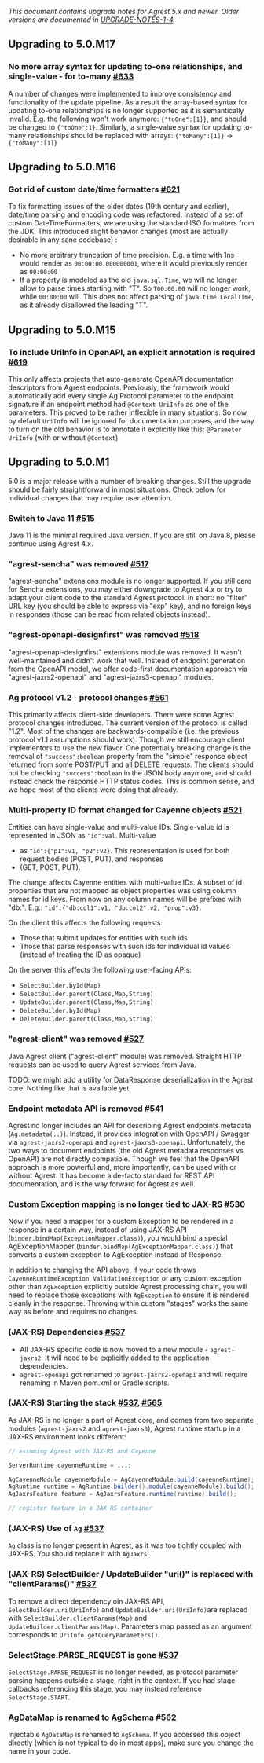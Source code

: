 _This document contains upgrade notes for Agrest 5.x and newer. Older versions are documented in 
[UPGRADE-NOTES-1-4](./UPGRADE-NOTES-1-to-4.md)._

## Upgrading to 5.0.M17

### No more array syntax for updating to-one relationships, and single-value - for to-many [#633](https://github.com/agrestio/agrest/issues/633)
A number of changes were implemented to improve consistency and functionality of the update pipeline. As a result
the array-based syntax for updating to-one relationships is no longer supported as it is semantically invalid. E.g. the 
following won't work anymore: `{"toOne":[1]}`, and should be changed to `{"toOne":1}`. Similarly, a single-value
syntax for updating to-many relationships should be replaced with arrays: `{"toMany":[1]}` -> `{"toMany":[1]}`

## Upgrading to 5.0.M16

### Got rid of custom date/time formatters [#621](https://github.com/agrestio/agrest/issues/621)

To fix formatting issues of the older dates (19th century and earlier), date/time parsing and encoding code was
refactored. Instead of a set of custom DateTimeFormatters, we are using the standard ISO formatters from the JDK. 
This introduced slight behavior changes (most are actually desirable in any sane codebase) :

* No more arbitrary truncation of time precision. E.g. a time with 1ns would render as `00:00:00.000000001`, where it would
previously render as `00:00:00`
* If a property is modeled as the old `java.sql.Time`, we will no longer allow to parse times starting with "T". So
`T00:00:00` will no longer work, while `00:00:00` will. This does not affect parsing of `java.time.LocalTime`, as it 
already disallowed the leading "T".

## Upgrading to 5.0.M15

### To include UriInfo in OpenAPI, an explicit annotation is required [#619](https://github.com/agrestio/agrest/issues/619)
This only affects projects that auto-generate OpenAPI documentation descriptors from Agrest endpoints.
Previously, the framework would automatically add every single Ag Protocol parameter to the endpoint signature
if an endpoint method had `@Context UriInfo` as one of the parameters. This proved to be rather inflexible
in many situations. So now by default `UriInfo` will be ignored for documentation purposes, and the way to
turn on the old behavior is to annotate it explicitly like this: `@Parameter UriInfo` (with or without `@Context`).

## Upgrading to 5.0.M1

5.0 is a major release with a number of breaking changes. Still the upgrade should be fairly straightforward in most
situations. Check below for individual changes that may require user attention.

### Switch to Java 11 [#515](https://github.com/agrestio/agrest/issues/515)
Java 11 is the minimal required Java version. If you are still on Java 8, please continue using Agrest 4.x.

### "agrest-sencha" was removed [#517](https://github.com/agrestio/agrest/issues/517)
"agrest-sencha" extensions module is no longer supported. If you still care for Sencha extensions, you may either 
downgrade to Agrest 4.x or try to adapt your client code to the standard Agrest protocol. In short: no "filter" URL key
(you should be able to express via "exp" key), and no foreign keys in responses (those can be read from related 
objects instead).

### "agrest-openapi-designfirst" was removed [#518](https://github.com/agrestio/agrest/issues/518)
"agrest-openapi-designfirst" extensions module was removed. It wasn't well-maintained and didn't work that well. 
Instead of endpoint generation from the OpenAPI model, we offer code-first documentation approach via 
"agrest-jaxrs2-openapi" and "agrest-jaxrs3-openapi" modules.

### Ag protocol v1.2 - protocol changes [#561](https://github.com/agrestio/agrest/issues/561)
This primarily affects client-side developers. There were some Agrest protocol changes introduced. The current version 
of the protocol is called "1.2". Most of the changes are backwards-compatible (i.e. the previous protocol v1.1 
assumptions should work). Though we still encourage client implementors to use the new flavor. One potentially breaking 
change is the removal of `"success":boolean` property from the "simple" response object returned from some POST/PUT and 
all DELETE requests. The clients should not be checking `"success":boolean` in the JSON body anymore, and should 
instead check the response HTTP status codes. This is common sense, and we hope most of the clients were doing that already. 

### Multi-property ID format changed for Cayenne objects [#521](https://github.com/agrestio/agrest/issues/521)
Entities can have single-value and multi-value IDs. Single-value id is represented in JSON as `"id":val`. Multi-value 
- as `"id":{"p1":v1, "p2":v2}`. This representation is used for both request bodies (POST, PUT), and responses 
- (GET, POST, PUT).

The change affects Cayenne entities with multi-value IDs. A subset of id properties that are not mapped as object 
properties was using column names for id keys. From now on any column names will be prefixed with "db:". E.g.: 
`"id":{"db:col1":v1, "db:col2":v2, "prop":v3}`.

On the client this affects the following requests:
* Those that submit updates for entities with such ids
* Those that parse responses with such ids for individual id values (instead of treating the ID as opaque)

On the server this affects the following user-facing APIs:
* `SelectBuilder.byId(Map)`
* `SelectBuilder.parent(Class,Map,String)`
* `UpdateBuilder.parent(Class,Map,String)`
* `DeleteBuilder.byId(Map)`
* `DeleteBuilder.parent(Class,Map,String)`

### "agrest-client" was removed [#527](https://github.com/agrestio/agrest/issues/527)
Java Agrest client ("agrest-client" module) was removed. Straight HTTP requests can be used to query Agrest services 
from Java. 

TODO: we might add a utility for DataResponse deserialization in the Agrest core. Nothing like that is 
available yet. 

### Endpoint metadata API is removed [#541](https://github.com/agrestio/agrest/issues/541)
Agrest no longer includes an API for describing Agrest endpoints metadata (`Ag.metadata(..)`). Instead, it provides 
integration with OpenAPI / Swagger via `agrest-jaxrs2-openapi` and `agrest-jaxrs3-openapi`. Unfortunately, the two 
ways to document endpoints (the old Agrest metadata responses vs OpenAPI) are not directly compatible. Though we feel
that the OpenAPI approach is more powerful and, more importantly, can be used with or without Agrest. It
has become a de-facto standard for REST API documentation, and is the way forward for Agrest as well.

### Custom Exception mapping is no longer tied to JAX-RS [#530](https://github.com/agrestio/agrest/issues/530)

Now if you need a mapper for a custom Exception to be rendered in a response in a certain way, instead of 
using JAX-RS API (`binder.bindMap(ExceptionMapper.class)`), you would bind a special AgExceptionMapper 
(`binder.bindMap(AgExceptionMapper.class)`) that converts a custom exception to AgException instead of Response. 

In addition to changing the API above, if your code throws `CayenneRuntimeException`, `ValidationException` or any
custom exception other than `AgException` explicitly outside Agrest processing chain, you will need to replace 
those exceptions with `AgException` to ensure it is rendered cleanly in the response. Throwing within custom "stages"
works the same way as before and requires no changes.

### (JAX-RS) Dependencies [#537](https://github.com/agrestio/agrest/issues/537)
* All JAX-RS specific code is now moved to a new module - `agrest-jaxrs2`. It will need to be explicitly added to the 
application dependencies. 
* `agrest-openapi` got renamed to `agrest-jaxrs2-openapi` and will require renaming in Maven
pom.xml or Gradle scripts.

### (JAX-RS) Starting the stack [#537](https://github.com/agrestio/agrest/issues/537), [#565](https://github.com/agrestio/agrest/issues/565)
As JAX-RS is no longer a part of Agrest core, and comes from two separate modules (`agrest-jaxrs2` and `agrest-jaxrs3`), 
Agrest runtime startup in a JAX-RS environment looks different:
```java
// assuming Agrest with JAX-RS and Cayenne

ServerRuntime cayenneRuntime = ...;

AgCayenneModule cayenneModule = AgCayenneModule.build(cayenneRuntime);
AgRuntime runtime = AgRuntime.builder().module(cayenneModule).build();
AgJaxrsFeature feature = AgJaxrsFeature.runtime(runtime).build();

// register feature in a JAX-RS container
```

### (JAX-RS) Use of `Ag` [#537](https://github.com/agrestio/agrest/issues/537)
`Ag` class is no longer present in Agrest, as it was too tightly coupled with JAX-RS. You should replace it with 
`AgJaxrs`.

### (JAX-RS) SelectBuilder / UpdateBuilder "uri()" is replaced with "clientParams()" [#537](https://github.com/agrestio/agrest/issues/537)
To remove a direct dependency oin JAX-RS API, `SelectBuilder.uri(UriInfo)` and `UpdateBuilder.uri(UriInfo)`are replaced
with `SelectBuilder.clientParams(Map)` and `UpdateBuilder.clientParams(Map)`. Parameters map passed as an argument 
corresponds to `UriInfo.getQueryParameters()`.

### SelectStage.PARSE_REQUEST is gone [#537](https://github.com/agrestio/agrest/issues/537)
`SelectStage.PARSE_REQUEST` is no longer needed, as protocol parameter parsing happens outside a stage, right in
the context. If you had stage callbacks referencing this stage, you may instead reference `SelectStage.START`.

### AgDataMap is renamed to AgSchema [#562](https://github.com/agrestio/agrest/issues/562)
Injectable `AgDataMap` is renamed to `AgSchema`. If you accessed this object directly (which is not typical to do in 
most apps), make sure you change the name in your code.
